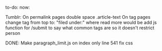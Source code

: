 to-do:
now:

Tumblr:
    On permalink pages double space .article-text
    On tag pages change tag from top to: "filed under:" where read more would be
    add js function for /submit to say what common tags are so it doesn't restrict person

DONE:
    Make paragraph_limit.js on index only
    line 541 fix css